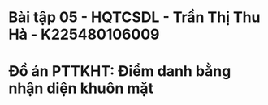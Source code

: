 # Bài tập 05 - HQTCSDL - Trần Thị Thu Hà - K225480106009
# Đồ án PTTKHT: Điểm danh bằng nhận diện khuôn mặt 
